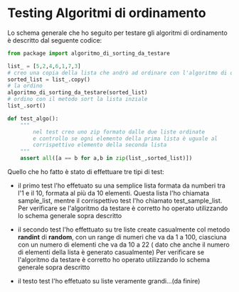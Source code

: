 # Testing Algoritmi di ordinamento

Lo schema generale che ho seguito per testare gli algoritmi di ordinamento è descritto dal seguente codice:

```python
from package import algoritmo_di_sorting_da_testare

list_ = [5,2,4,6,1,7,3]
# creo una copia della lista che andrò ad ordinare con l'algoritmo di ordinamento che voglio testare
sorted_list = list_.copy()
# la ordino 
algoritmo_di_sorting_da_testare(sorted_list)
# ordino con il metodo sort la lista inziale
list_.sort()

def test_algo():
    """
        nel test creo uno zip formato dalle due liste ordinate
        e controllo se ogni elemento della prima lista è uguale al
        corrispettivo elemento della seconda lista
    """
    assert all([a == b for a,b in zip(list_,sorted_list)])
```

Quello che ho fatto è stato di effettuare tre tipi di test: 

- il primo test l'ho effetuato su una semplice lista formata da numberi tra l'1 e il 10, formata al più da 10 elementi. Questa lista l'ho chiamata sample_list, 
mentre il corrispettivo test l'ho chiamato test_sample_list. Per verificare se l'algoritmo da testare è corretto ho operato utilizzando lo schema generale sopra descritto

- il secondo test l'ho effettuato su tre liste create casualmente col metodo <b>randint</b> di <b>random</b>, con un range di numeri che va da 1 a 100, 
ciasciuna con un numero di elementi che va da 10 a 22 ( dato che anche il numero di elementi della lista è generato casualmente)
Per verificare se l'algoritmo da testare è corretto ho operato utilizzando lo schema generale sopra descritto

- il testo test l'ho effetuato su liste veramente grandi...(da finire)